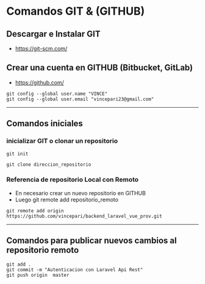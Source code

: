 # Comandos GIT & (GITHUB)
## Descargar e Instalar GIT
- https://git-scm.com/
## Crear una cuenta en GITHUB  (Bitbucket, GitLab)
- https://github.com/

```
git config --global user.name "VINCE"
git config --global user.email "vincepari23@gmail.com"
```

-----
## Comandos iniciales
### inicializar GIT o clonar un repositorio

```
git init

git clone direccion_repositorio

```

### Referencia de repositorio Local con Remoto
- En necesario crear un nuevo repositorio en GITHUB
- Luego git remote add repositorio_remoto

 ```
 git remote add origin https://github.com/vincepari/backend_laravel_vue_prov.git
 ```
----
## Comandos para publicar nuevos cambios al repositorio remoto

```
git add .
git commit -m "Autenticacion con Laravel Api Rest"
git push origin  master

```
